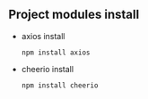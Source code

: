 ## Project modules install

- axios install

  ```
  npm install axios
  ```

- cheerio install
  ```
  npm install cheerio
  ```